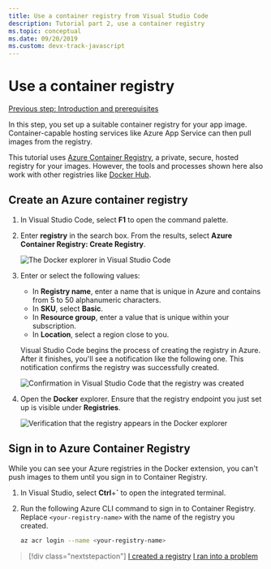 ```yaml
---
title: Use a container registry from Visual Studio Code
description: Tutorial part 2, use a container registry
ms.topic: conceptual
ms.date: 09/20/2019
ms.custom: devx-track-javascript
---
```


# Use a container registry

[Previous step: Introduction and prerequisites](tutorial-vscode-docker-node-01.md)

In this step, you set up a suitable container registry for your app image. Container-capable hosting services like Azure App Service can then pull images from the registry.

This tutorial uses [Azure Container Registry](https://azure.microsoft.com/services/container-registry/), a private, secure, hosted registry for your images. However, the tools and processes shown here also work with other registries like [Docker Hub](https://hub.docker.com/).

## Create an Azure container registry

1. In Visual Studio Code, select **F1** to open the command palette.

1. Enter **registry** in the search box. From the results, select **Azure Container Registry: Create Registry**.

   ![The Docker explorer in Visual Studio Code](media/deploy-containers/docker-create-registry.jpg)

1. Enter or select the following values:

    - In **Registry name**, enter a name that is unique in Azure and contains from 5 to 50 alphanumeric characters.
    - In **SKU**, select **Basic**.
    - In **Resource group**, enter a value that is unique within your subscription.
    - In **Location**, select a region close to you.

    Visual Studio Code begins the process of creating the registry in Azure. After it finishes, you'll see a notification like the following one. This notification confirms the registry was successfully created.

   ![Confirmation in Visual Studio Code that the registry was created](media/deploy-containers/registry-created.jpg)

1. Open the **Docker** explorer. Ensure that the registry endpoint you just set up is visible under **Registries**.

   ![Verification that the registry appears in the Docker explorer](media/deploy-containers/docker-explorer-registry.jpg)

## Sign in to Azure Container Registry

While you can see your Azure registries in the Docker extension, you can't push images to them until you sign in to Container Registry.

1. In Visual Studio, select **Ctrl**+**`** to open the integrated terminal.

1. Run the following Azure CLI command to sign in to Container Registry. Replace `<your-registry-name>` with the name of the registry you created.

    ```bash
    az acr login --name <your-registry-name>
    ```

> [!div class="nextstepaction"]
> [I created a registry](tutorial-vscode-docker-node-03.md) [I ran into a problem](https://www.research.net/r/PWZWZ52?tutorial=docker-extension&step=create-registry)
 